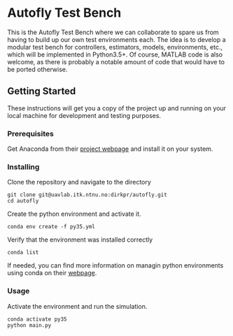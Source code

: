 # Autofly Test Bench

This is the Autofly Test Bench where we can collaborate to spare us from having
to build up our own test environments each. The idea is to develop a modular
test bench for controllers, estimators, models, environments, etc., which will
be implemented in Python3.5+. Of course, MATLAB code is also welcome, as there
is probably a notable amount of code that would have to be ported otherwise.

## Getting Started

These instructions will get you a copy of the project up and running on your local machine for development and testing purposes. 
### Prerequisites

Get Anaconda from their [project webpage](https://www.anaconda.com/distribution/) and install it on your system.

### Installing

Clone the repository and navigate to the directory
```
git clone git@uavlab.itk.ntnu.no:dirkpr/autofly.git
cd autofly
```

Create the python environment and activate it.
```
conda env create -f py35.yml
```

Verify that the environment was installed correctly
```
conda list
```

If needed, you can find more information on managin python environments using conda on their [webpage](https://docs.conda.io/projects/conda/en/latest/user-guide/tasks/manage-environments.html).

### Usage
Activate the environment and run the simulation.
```
conda activate py35
python main.py
```
